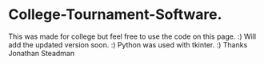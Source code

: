 # College-Tournament-Software.
This was made for college but feel free to use the code on this page. 
:)
Will add the updated version soon. :) 
Python was used with tkinter. :)
Thanks Jonathan Steadman
